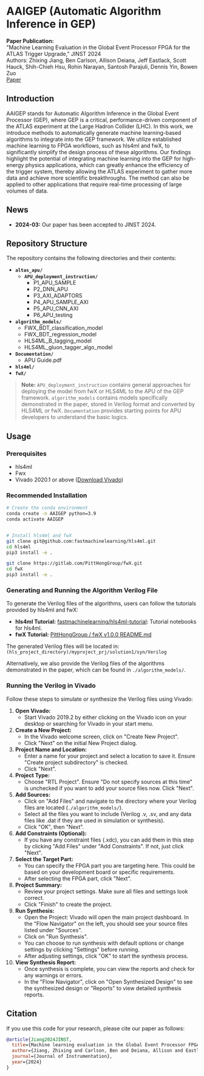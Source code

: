 # AAIGEP (Automatic Algorithm Inference in GEP)

**Paper Publication:**  
"Machine Learning Evaluation in the Global Event Processor FPGA for the ATLAS Trigger Upgrade," JINST 2024  
Authors: Zhixing Jiang, Ben Carlson, Allison Deiana, Jeff Eastlack, Scott Hauck, Shih-Chieh Hsu, Rohin Narayan, Santosh Parajuli, Dennis Yin, Bowen Zuo  
[Paper](https://jinst.sissa.it/jinst/author/docPage.jsp?docId=JINST_054P_0324&docPgType=work)

## Introduction
AAIGEP stands for Automatic Algorithm Inference in the Global Event Processor (GEP), where GEP is a critical, performance-driven component of the ATLAS experiment at the Large Hadron Collider (LHC). In this work, we introduce methods to automatically generate machine learning-based algorithms to integrate into the GEP framework. We utilize established machine learning to FPGA workflows, such as hls4ml and fwX, to significantly simplify the design process of these algorithms. Our findings highlight the potential of integrating machine learning into the GEP for high-energy physics applications, which can greatly enhance the efficiency of the trigger system, thereby allowing the ATLAS experiment to gather more data and achieve more scientific breakthroughs. The method can also be applied to other applications that require real-time processing of large volumes of data.

## News
- **2024-03:** Our paper has been accepted to JINST 2024.

## Repository Structure
The repository contains the following directories and their contents:

- **`altas_apu/`**  
  - **`APU_deployment_instruction/`**
    - P1_APU_SAMPLE
    - P2_DNN_APU
    - P3_AXI_ADAPTORS
    - P4_APU_SAMPLE_AXI
    - P5_APU_CNN_AXI
    - P6_APU_testing
- **`algorithm_models/`**
  - FWX_BDT_classification_model
  - FWX_BDT_regression_model
  - HLS4ML_B_tagging_model
  - HLS4ML_gluon_tagger_algo_model
- **`Documentation/`**
  - APU Guide.pdf
- **`hls4ml/`**
- **`fwX/`**

> **Note:** `APU_deployment_instruction` contains general approaches for deploying the model from fwX or HLS4ML to the APU of the GEP framework. `algorithm_models` contains models specifically demonstrated in the paper, stored in Verilog format and converted by HLS4ML or fwX. `Documentation` provides starting points for APU developers to understand the basic logics.

## Usage

### Prerequisites
- hls4ml
- Fwx
- Vivado 2020.1 or above ([Download Vivado](https://www.xilinx.com/products/design-tools/vivado.html))

### Recommended Installation
```bash
# Create the conda environment
conda create -n AAIGEP python=3.9
conda activate AAIGEP


# Install hls4ml and fwX
git clone git@github.com:fastmachinelearning/hls4ml.git
cd hls4ml
pip3 install -e .

git clone https://gitlab.com/PittHongGroup/fwX.git 
cd fwX
pip3 install -e .
```

### Generating and Running the Algorithm Verilog File
To generate the Verilog files of the algorithms, users can follow the tutorials provided by hls4ml and fwX:
- **hls4ml Tutorial:** [fastmachinelearning/hls4ml-tutorial](https://github.com/fastmachinelearning/hls4ml-tutorial): Tutorial notebooks for hls4ml.
- **fwX Tutorial:** [PittHongGroup / fwX v1.0.0 README.md](https://gitlab.com/PittHongGroup/fwX/-/blob/main/README.md)

The generated Verilog files will be located in:  
`(hls_project_directory)/myproject_prj/solution1/syn/Verilog`

Alternatively, we also provide the Verilog files of the algorithms demonstrated in the paper, which can be found in `./algorithm_models/`.

### Running the Verilog in Vivado
Follow these steps to simulate or synthesize the Verilog files using Vivado:

1. **Open Vivado:**
   - Start Vivado 2019.2 by either clicking on the Vivado icon on your desktop or searching for Vivado in your start menu.
2. **Create a New Project:**
   - In the Vivado welcome screen, click on "Create New Project".
   - Click "Next" on the initial New Project dialog.
3. **Project Name and Location:**
   - Enter a name for your project and select a location to save it. Ensure "Create project subdirectory" is checked.
   - Click "Next".
4. **Project Type:**
   - Choose "RTL Project". Ensure "Do not specify sources at this time" is unchecked if you want to add your source files now. Click "Next".
5. **Add Sources:**
   - Click on "Add Files" and navigate to the directory where your Verilog files are located (`./algorithm_models/`).
   - Select all the files you want to include (Verilog .v, .sv, and any data files like .dat if they are used in simulation or synthesis).
   - Click "OK", then "Next".
6. **Add Constraints (Optional):**
   - If you have any constraint files (.xdc), you can add them in this step by clicking "Add Files" under "Add Constraints". If not, just click "Next".
7. **Select the Target Part:**
   - You can specify the FPGA part you are targeting here. This could be based on your development board or specific requirements.
   - After selecting the FPGA part, click "Next".
8. **Project Summary:**
   - Review your project settings. Make sure all files and settings look correct.
   - Click "Finish" to create the project.
9. **Run Synthesis:**
   - Open the Project: Vivado will open the main project dashboard. In the "Flow Navigator" on the left, you should see your source files listed under "Sources".
   - Click on "Run Synthesis".
   - You can choose to run synthesis with default options or change settings by clicking "Settings" before running.
   - After adjusting settings, click "OK" to start the synthesis process.
10. **View Synthesis Report:**
    - Once synthesis is complete, you can view the reports and check for any warnings or errors.
    - In the "Flow Navigator", click on "Open Synthesized Design" to see the synthesized design or "Reports" to view detailed synthesis reports.

## Citation
If you use this code for your research, please cite our paper as follows:

```bibtex
@article{Jiang2024JINST,
  title={Machine learning evaluation in the Global Event Processor FPGA for the ATLAS trigger upgrade},
  author={Jiang, Zhixing and Carlson, Ben and Deiana, Allison and Eastlack, Jeff and Hauck, Scott and Hsu, Shih-Chieh and Narayan, Rohin and Parajuli, Santosh and Yin, Dennis and Zuo, Bowen},
  journal={Journal of Instrumentation},
  year={2024}
}
